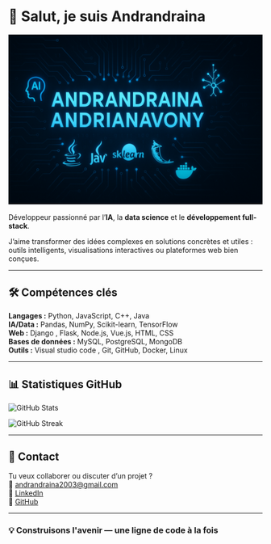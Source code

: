 # 👋 Salut, je suis Andrandraina

![Banner](./GITHUB%20PROFILE%202.png)

Développeur passionné par l’**IA**, la **data science** et le **développement full-stack**.

J’aime transformer des idées complexes en solutions concrètes et utiles : outils intelligents, visualisations interactives ou plateformes web bien conçues.

---

## 🛠️ Compétences clés

**Langages :** Python, JavaScript, C++, Java  
**IA/Data :** Pandas, NumPy, Scikit-learn, TensorFlow  
**Web :** Django , Flask, Node.js, Vue.js, HTML, CSS  
**Bases de données :** MySQL, PostgreSQL, MongoDB  
**Outils :** Visual studio code , Git, GitHub, Docker, Linux
  

---

## 📊 Statistiques GitHub

![GitHub Stats](https://github-readme-stats.vercel.app/api?username=Andrandra1na&show_icons=true&theme=tokyonight#gh-light-mode-only)

![GitHub Streak](https://github-readme-streak-stats.herokuapp.com/?user=Andrandra1na&theme=tokyonight&hide_border=true)

---

## 🤝 Contact

Tu veux collaborer ou discuter d’un projet ?  
📩 [andrandraina2003@gmail.com](mailto:andrandraina2003@gmail.com)  
🔗 [LinkedIn](https://www.linkedin.com/in/andrandraina-andrianavony-592ba4288)  
🐙 [GitHub](https://github.com/Andrandra1na)

---

### 💡 Construisons l'avenir — une ligne de code à la fois
